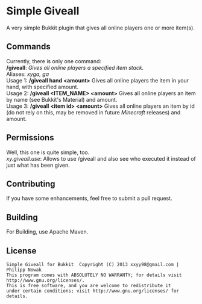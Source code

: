 Simple Giveall
=============

A very simple Bukkit plugin that gives all online players one or more item(s).

Commands
---------
Currently, there is only one command: <br>
__/giveall__: _Gives all online players a specified item stack._<br>
  Aliases: _xyga, ga_<br>
  Usage 1: __/giveall hand &lt;amount&gt;__ Gives all online players the item in your hand, with specified amount.<br>
  Usage 2: __/giveall &lt;ITEM_NAME&gt; &lt;amount&gt;__ Gives all online players an item by name (see Bukkit's Material) and amount. <br>
  Usage 3: __/giveall &lt;item id&gt; &lt;amount&gt;__ Gives all online players an item by id (do not rely on this, may be removed in future _Minecraft_ releases) and amount. <br>

Permissions
------------
Well, this one is quite simple, too.<br>
*xy.giveall.use*: Allows to use /giveall and also see who executed it instead of just what has been given.<br>

Contributing
-------------
If you have some enhancements, feel free to submit a pull request.<br>

Building
---------
For Building, use Apache Maven.<br>

License
--------
    Simple Giveall for Bukkit  Copyright (C) 2013 xxyy98@gmail.com | Philipp Nowak
    This program comes with ABSOLUTELY NO WARRANTY; for details visit http://www.gnu.org/licenses/.
    This is free software, and you are welcome to redistribute it
    under certain conditions; visit http://www.gnu.org/licenses/ for details.
